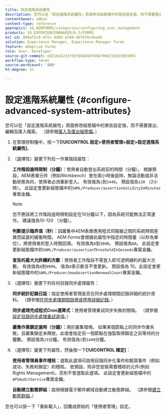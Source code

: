 ```yaml
---
title: 設定進階系統屬性
description: 您可以在「設定進階系統屬性」頁面修改組態檔中的某些設定值，而不需要匯出、編輯及匯入檔案。
contentOwner: admin
content-type: reference
geptopics: SG_AEMFORMS/categories/configuring_user_management
products: SG_EXPERIENCEMANAGER/6.5/FORMS
exl-id: 809af2c0-6f5c-4dd4-af48-dbf476c9ea45
solution: Experience Manager, Experience Manager Forms
feature: Adaptive Forms
role: User, Developer
source-git-commit: e821be5233fd5f6688507096790d219d25903892
workflow-type: tm+mt
source-wordcount: '480'
ht-degree: 1%

---
```


# 設定進階系統屬性 {#configure-advanced-system-attributes}

您可以在「設定進階系統屬性」頁面修改組態檔中的某些設定值，而不需要匯出、編輯及匯入檔案。 （請參閱[匯入及匯出組態檔](/help/forms/using/admin-help/importing-exporting-configuration-file.md#importing-and-exporting-the-configuration-file)。）

1. 在管理控制檯中，按一下&#x200B;**[!UICONTROL 設定>使用者管理>設定>設定進階系統屬性]**。
1. （選擇性）變更下列任一作業階段屬性：

   **工作階段逾時限制（分鐘）：**&#x200B;使用者自動登出系統前的時間（分鐘）。 根據預設，AEM表單元件（例如Workbench）會在兩小時後逾時，無論活動或非活動狀態為何，使用者必須重新登入。 有效值為`1`到`1440`。 預設值為`120` （2小時）。 此設定會更新組態檔中的`SAML/Producer/assertionValidityInMinutes`專案金鑰。

   >[!NOTE]
   >
   >您不應該將工作階段逾時限制設定在10分鐘以下，因為系統可能無法正常運作。 建議值為10-120 （分鐘）。

   **判斷提示臨界值（秒）：**&#x200B;因叢集中AEM表單應用程式伺服器之間的系統時間差異而延遲的緩衝時間。 AEM Forms會根據此屬性中指定的時間量（以秒為單位），將使用者的登入時間回溯。 有效值為`0`到`3600`。 預設值為`60`。 此設定會更新組態檔中的`SAML/Producer/assertionThresholdInSeconds`專案金鑰。

   **宣告的最大允許續約次數：**&#x200B;使用者工作階段不需登入即可透明續約的最大次數。 有效值為`0`到`9999`。 值為`0`表示斷言不會更新。 預設值為 10。此設定會更新組態檔中的`SAML/Producer/maxAssertionRenewalCount`專案金鑰。

1. （選擇性）變更下列任何目錄同步處理屬性：

   **同步統計記錄日誌：**&#x200B;指定使用者管理是否在同步處理期間記錄詳細的統計資料。 （請參閱[在同步處理期間啟用或停用詳細記錄](/help/forms/using/admin-help/synchronizing-directories.md#enable-or-disable-detailed-logging-during-synchronization)。）

   **同步處理完成程式Cron運算式：**&#x200B;使用者管理重試同步失敗的間隔。 （請參閱[設定目錄同步處理重試選項](/help/forms/using/admin-help/synchronizing-directories.md#configure-the-directory-synchronization-retry-option)。）

   **叢集作業鎖定逾時（分鐘）：**&#x200B;用於叢集環境。 如果某個節點上的同步作業失敗，且叢集鎖定未釋放，此值會指定另一個節點在強製取得鎖定之前等待的分鐘數。 預設值為`15`分鐘。 有效值為`1`到`1440`分鐘。

1. （選擇性）變更下列屬性，然後按一下&#x200B;**[!UICONTROL 確定]**：

   **使用者管理員事件稽核：**&#x200B;選取此選項可啟用目錄同步化事件和驗證事件（例如成功、失敗和鎖定）的稽核。 依預設，除非您安裝需要稽核的元件(例如Rights Management)，否則不會選取此選項。 此設定會更新組態檔中的`APSAuditService`專案金鑰。

   **自動建立動態群組：**&#x200B;啟用根據電子郵件網域自動建立動態群組。 （請參閱[建立動態群組](/help/forms/using/admin-help/creating-configuring-groups.md#create-a-dynamic-group)。）

您也可以按一下「重新載入」，回覆成原始的「使用者管理」設定。
